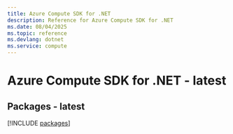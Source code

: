 ```yaml
---
title: Azure Compute SDK for .NET
description: Reference for Azure Compute SDK for .NET
ms.date: 08/04/2025
ms.topic: reference
ms.devlang: dotnet
ms.service: compute
---
```

# Azure Compute SDK for .NET - latest
## Packages - latest
[!INCLUDE [packages](compute-index.md)]